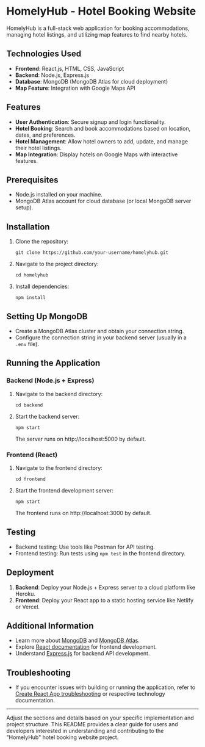 # HomelyHub - Hotel Booking Website

HomelyHub is a full-stack web application for booking accommodations, managing hotel listings, and utilizing map features to find nearby hotels.

## Technologies Used

- **Frontend**: React.js, HTML, CSS, JavaScript
- **Backend**: Node.js, Express.js
- **Database**: MongoDB (MongoDB Atlas for cloud deployment)
- **Map Feature**: Integration with Google Maps API

## Features

- **User Authentication**: Secure signup and login functionality.
- **Hotel Booking**: Search and book accommodations based on location, dates, and preferences.
- **Hotel Management**: Allow hotel owners to add, update, and manage their hotel listings.
- **Map Integration**: Display hotels on Google Maps with interactive features.

## Prerequisites

- Node.js installed on your machine.
- MongoDB Atlas account for cloud database (or local MongoDB server setup).

## Installation

1. Clone the repository:
   ```
   git clone https://github.com/your-username/homelyhub.git
   ```
2. Navigate to the project directory:
   ```
   cd homelyhub
   ```
3. Install dependencies:
   ```
   npm install
   ```

## Setting Up MongoDB

- Create a MongoDB Atlas cluster and obtain your connection string.
- Configure the connection string in your backend server (usually in a `.env` file).

## Running the Application

### Backend (Node.js + Express)

1. Navigate to the backend directory:
   ```
   cd backend
   ```
2. Start the backend server:
   ```
   npm start
   ```
   The server runs on http://localhost:5000 by default.

### Frontend (React)

1. Navigate to the frontend directory:
   ```
   cd frontend
   ```
2. Start the frontend development server:
   ```
   npm start
   ```
   The frontend runs on http://localhost:3000 by default.

## Testing

- Backend testing: Use tools like Postman for API testing.
- Frontend testing: Run tests using `npm test` in the frontend directory.

## Deployment

1. **Backend**: Deploy your Node.js + Express server to a cloud platform like Heroku.
2. **Frontend**: Deploy your React app to a static hosting service like Netlify or Vercel.

## Additional Information

- Learn more about [MongoDB](https://www.mongodb.com/) and [MongoDB Atlas](https://www.mongodb.com/cloud/atlas).
- Explore [React documentation](https://reactjs.org/docs/getting-started.html) for frontend development.
- Understand [Express.js](https://expressjs.com/) for backend API development.

## Troubleshooting

- If you encounter issues with building or running the application, refer to [Create React App troubleshooting](https://create-react-app.dev/docs/troubleshooting/) or respective technology documentation.

---

Adjust the sections and details based on your specific implementation and project structure. This README provides a clear guide for users and developers interested in understanding and contributing to the "HomelyHub" hotel booking website project.
